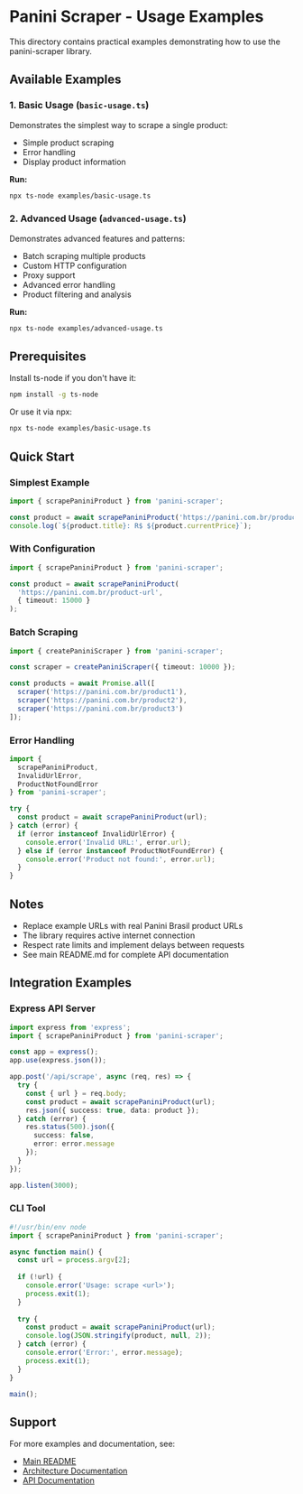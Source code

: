 # Panini Scraper - Usage Examples

This directory contains practical examples demonstrating how to use the panini-scraper library.

## Available Examples

### 1. Basic Usage (`basic-usage.ts`)

Demonstrates the simplest way to scrape a single product:
- Simple product scraping
- Error handling
- Display product information

**Run:**
```bash
npx ts-node examples/basic-usage.ts
```

### 2. Advanced Usage (`advanced-usage.ts`)

Demonstrates advanced features and patterns:
- Batch scraping multiple products
- Custom HTTP configuration
- Proxy support
- Advanced error handling
- Product filtering and analysis

**Run:**
```bash
npx ts-node examples/advanced-usage.ts
```

## Prerequisites

Install ts-node if you don't have it:
```bash
npm install -g ts-node
```

Or use it via npx:
```bash
npx ts-node examples/basic-usage.ts
```

## Quick Start

### Simplest Example

```typescript
import { scrapePaniniProduct } from 'panini-scraper';

const product = await scrapePaniniProduct('https://panini.com.br/product-url');
console.log(`${product.title}: R$ ${product.currentPrice}`);
```

### With Configuration

```typescript
import { scrapePaniniProduct } from 'panini-scraper';

const product = await scrapePaniniProduct(
  'https://panini.com.br/product-url',
  { timeout: 15000 }
);
```

### Batch Scraping

```typescript
import { createPaniniScraper } from 'panini-scraper';

const scraper = createPaniniScraper({ timeout: 10000 });

const products = await Promise.all([
  scraper('https://panini.com.br/product1'),
  scraper('https://panini.com.br/product2'),
  scraper('https://panini.com.br/product3')
]);
```

### Error Handling

```typescript
import { 
  scrapePaniniProduct, 
  InvalidUrlError, 
  ProductNotFoundError 
} from 'panini-scraper';

try {
  const product = await scrapePaniniProduct(url);
} catch (error) {
  if (error instanceof InvalidUrlError) {
    console.error('Invalid URL:', error.url);
  } else if (error instanceof ProductNotFoundError) {
    console.error('Product not found:', error.url);
  }
}
```

## Notes

- Replace example URLs with real Panini Brasil product URLs
- The library requires active internet connection
- Respect rate limits and implement delays between requests
- See main README.md for complete API documentation

## Integration Examples

### Express API Server

```typescript
import express from 'express';
import { scrapePaniniProduct } from 'panini-scraper';

const app = express();
app.use(express.json());

app.post('/api/scrape', async (req, res) => {
  try {
    const { url } = req.body;
    const product = await scrapePaniniProduct(url);
    res.json({ success: true, data: product });
  } catch (error) {
    res.status(500).json({ 
      success: false, 
      error: error.message 
    });
  }
});

app.listen(3000);
```

### CLI Tool

```typescript
#!/usr/bin/env node
import { scrapePaniniProduct } from 'panini-scraper';

async function main() {
  const url = process.argv[2];
  
  if (!url) {
    console.error('Usage: scrape <url>');
    process.exit(1);
  }
  
  try {
    const product = await scrapePaniniProduct(url);
    console.log(JSON.stringify(product, null, 2));
  } catch (error) {
    console.error('Error:', error.message);
    process.exit(1);
  }
}

main();
```

## Support

For more examples and documentation, see:
- [Main README](../README.md)
- [Architecture Documentation](../ARCHITECTURE.md)
- [API Documentation](../README.md#api-reference)

